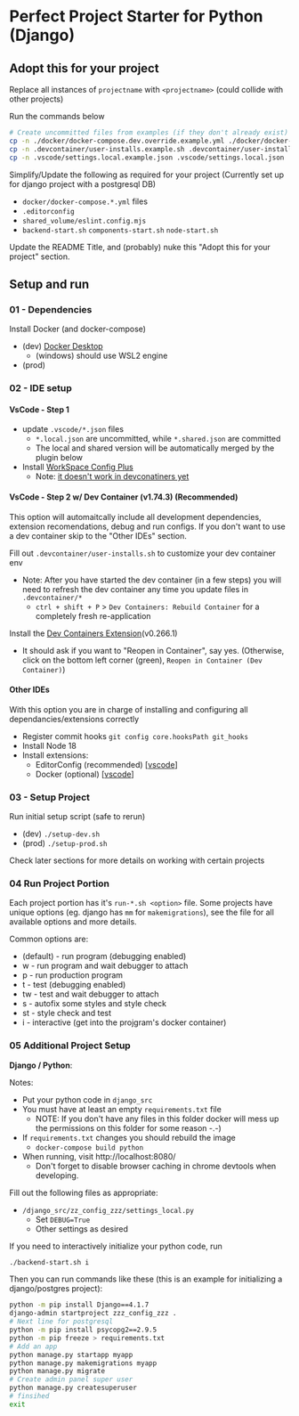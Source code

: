 # Perfect Project Starter for Python (Django)

## Adopt this for your project

Replace all instances of `projectname` with `<projectname>` (could collide with other projects)

Run the commands below
```bash
# Create uncommitted files from examples (if they don't already exist)
cp -n ./docker/docker-compose.dev.override.example.yml ./docker/docker-compose.override.yml
cp -n .devcontainer/user-installs.example.sh .devcontainer/user-installs.sh
cp -n .vscode/settings.local.example.json .vscode/settings.local.json
```

Simplify/Update the following as required for your project (Currently set up for django project with a postgresql DB)

* `docker/docker-compose.*.yml` files
* `.editorconfig`
* `shared_volume/eslint.config.mjs`
* `backend-start.sh` `components-start.sh` `node-start.sh`

Update the README Title, and (probably) nuke this "Adopt this for your project" section.

## Setup and run

### 01 - Dependencies

Install Docker (and docker-compose)

* (dev) [Docker Desktop](https://www.docker.com/products/docker-desktop/)
    * (windows) should use WSL2 engine
* (prod)

### 02 - IDE setup

#### VsCode - Step 1

* update `.vscode/*.json` files
    * `*.local.json` are uncommitted, while `*.shared.json` are committed
    * The local and shared version will be automatically merged by the plugin below
* Install [WorkSpace Config Plus](https://marketplace.visualstudio.com/items?itemName=swellaby.workspace-config-plus)
    * Note: [it doesn't work in devconatiners yet](https://github.com/swellaby/vscode-workspace-config-plus/issues/121)

#### VsCode - Step 2 w/ Dev Container (v1.74.3) (Recommended)

This option will automaitcally include all development dependencies, extension recomendations, debug and run configs. If you don't want to use a dev container skip to the "Other IDEs" section.

Fill out `.devcontainer/user-installs.sh` to customize your dev container env

* Note: After you have started the dev container (in a few steps) you will need to refresh the dev container any time you update files in `.devcontainer/*`
    * `ctrl + shift + P` > `Dev Containers: Rebuild Container` for a completely fresh re-application

Install the [Dev Containers Extension](https://marketplace.visualstudio.com/items?itemName=ms-vscode-remote.remote-containers)(v0.266.1)

* It should ask if you want to "Reopen in Container", say yes. (Otherwise, click on the bottom left corner (green), `Reopen in Container (Dev Container)`)

#### Other IDEs

With this option you are in charge of installing and configuring all dependancies/extensions correctly

* Register commit hooks `git config core.hooksPath git_hooks`
* Install Node 18
* Install extensions:
    * EditorConfig (recommended) [[vscode](https://marketplace.visualstudio.com/items?itemName=EditorConfig.EditorConfig)]
    * Docker (optional) [[vscode](https://marketplace.visualstudio.com/items?itemName=ms-azuretools.vscode-docker)]

### 03 - Setup Project

Run initial setup script (safe to rerun)

* (dev) `./setup-dev.sh`
* (prod) `./setup-prod.sh`

Check later sections for more details on working with certain projects

### 04 Run Project Portion

Each project portion has it's `run-*.sh <option>` file. Some projects have unique options (eg. django has `mm` for `makemigrations`), see the file for all available options and more details.

Common options are:

* <none> (default) - run program (debugging enabled)
* w - run program and wait debugger to attach
* p - run production program
* t - test (debugging enabled)
* tw - test and wait debugger to attach
* s - autofix some styles and style check
* st - style check and test
* i - interactive (get into the projgram's docker container)


### 05 Additional Project Setup

**Django / Python**:

Notes:

* Put your python code in `django_src`
* You must have at least an empty `requirements.txt` file
    * NOTE: If you don't have any files in this folder docker will mess up the permissions on this folder for some reason -.-)
* If `requirements.txt` changes you should rebuild the image
    * `docker-compose build python`
* When running, visit http://localhost:8080/
    * Don't forget to disable browser caching in chrome devtools when developing.

Fill out the following files as appropriate:

* `/django_src/zz_config_zzz/settings_local.py`
    * Set `DEBUG=True`
    * Other settings as desired

If you need to interactively initialize your python code, run
```bash
./backend-start.sh i
```
Then you can run commands like these (this is an example for initializing a django/postgres project):
```bash
python -m pip install Django==4.1.7
django-admin startproject zzz_config_zzz .
# Next line for postgresql
python -m pip install psycopg2==2.9.5
python -m pip freeze > requirements.txt
# Add an app
python manage.py startapp myapp
python manage.py makemigrations myapp
python manage.py migrate
# Create admin panel super user
python manage.py createsuperuser
# finsihed
exit
```
